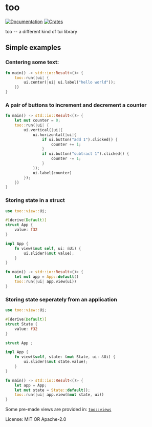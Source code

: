 # too

[![Documentation][docs_badge]][docs]
[![Crates][crates_badge]][crates]

too -- a different kind of tui library

## Simple examples

### Centering some text:

```rust
fn main() -> std::io::Result<()> {
    too::run(|ui| {
        ui.center(|ui| ui.label("hello world"));
    })
}
```

### A pair of buttons to increment and decrement a counter

```rust
fn main() -> std::io::Result<()> {
    let mut counter = 0;
    too::run(|ui| {
        ui.vertical(|ui|{
            ui.horizontal(|ui|{
                if ui.button("add 1").clicked() {
                    counter += 1;
                }
                if ui.button("subtract 1").clicked() {
                    counter -= 1;
                }
            });
            ui.label(counter)
        });
    })
}
```

### Storing state in a struct

```rust
use too::view::Ui;

#[derive(Default)]
struct App {
    value: f32
}

impl App {
    fn view(&mut self, ui: &Ui) {
        ui.slider(&mut value);
    }
}

fn main() -> std::io::Result<()> {
    let mut app = App::default()
    too::run(|ui| app.view(ui))
}
```

### Storing state seperately from an application

```rust
use too::view::Ui;

#[derive(Default)]
struct State {
    value: f32
}

struct App ;

impl App {
    fn view(&self, state: &mut State, ui: &Ui) {
        ui.slider(&mut state.value);
    }
}

fn main() -> std::io::Result<()> {
    let app = App;
    let mut state = State::default();
    too::run(|ui| app.view(&mut state, ui))
}
```

Some pre-made views are provided in: [`too::views`](crate::views)

License: MIT OR Apache-2.0

[docs_badge]: https://docs.rs/too/badge.svg
[crates_badge]: https://img.shields.io/crates/v/too.svg
[docs]: https://docs.rs/too
[crates]: https://crates.io/crates/too
